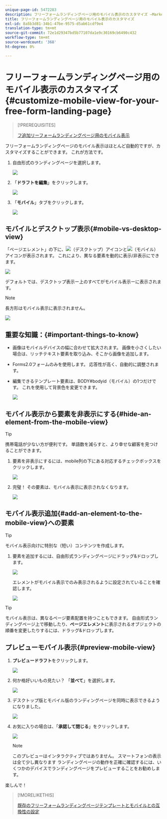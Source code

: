 ```yaml
---
unique-page-id: 5472283
description: フリーフォームランディングページ用のモバイル表示のカスタマイズ —Marketoドキュメント — 製品ドキュメント
title: フリーフォームランディングページ用のモバイル表示のカスタマイズ
exl-id: 8a5b3d81-34b1-47be-9575-d5ab61cdf9e4
translation-type: tm+mt
source-git-commit: 72e1d29347bd5b77107da1e9c30169cb6490c432
workflow-type: tm+mt
source-wordcount: '368'
ht-degree: 0%

---
```


# フリーフォームランディングページ用のモバイル表示のカスタマイズ{#customize-mobile-view-for-your-free-form-landing-page}

>[!PREREQUISITES]
>
>[フ追加リーフォームランディングページ用のモバイル表示](/help/marketo/product-docs/demand-generation/landing-pages/free-form-landing-pages/add-a-mobile-view-for-your-free-form-landing-page.md)

フリーフォームランディングページのモバイル表示はほとんど自動的ですが、カスタマイズすることができます。 これが方法です。

1. 自由形式のランディングページを選択します。

   ![](assets/selectlandingapge.jpg)

1. 「**ドラフトを編集**」をクリックします。

   ![](assets/image2015-1-22-18-3a33-3a12.png)

1. 「**モバイル**」タブをクリックします。

   ![](assets/image2015-1-22-18-3a31-3a40.png)

## モバイルとデスクトップ表示{#mobile-vs-desktop-view}

「ページエレメント」の下に、![](assets/image2015-1-22-18-3a39-3a53.png)（デスクトップ）アイコンと![](assets/image2015-1-22-18-3a40-3a31.png)（モバイル）アイコンが表示されます。 これにより、異なる要素を動的に表示/非表示にできます。

![](assets/image2015-5-21-15-3a9-3a34.png)

デフォルトでは、デスクトップ表示ー上のすべてがモバイル表示ーに表示されます。

>[!NOTE]
>
>長方形はモバイル表示に表示されません。

![](assets/image2015-5-21-15-3a12-3a2.png)

## 重要な知識：{#important-things-to-know}

* 画像はモバイルデバイスの幅に合わせて拡大されます。 画像を小さくしたい場合は、リッチテキスト要素を取り込み、そこから画像を追加します。
* Forms2.0フォームのみを使用します。 応答性が高く、自動的に調整されます。
* 編集できるテンプレート要素は、BODY#bodyid（モバイル）の1つだけです。 これを使用して背景色を変更できます。

   ![](assets/image2015-5-21-15-3a15-3a47.png)

## モバイル表示から要素を非表示にする{#hide-an-element-from-the-mobile-view}

>[!TIP]
>
>携帯電話が少ない方が便利です。 単語数を減らすと、より幸せな顧客を見つけることができます。

1. 要素を非表示にするには、mobile列の下にある対応するチェックボックスをクリックします。

   ![](assets/image2015-5-21-15-3a28-3a17.png)

1. 完璧！ その要素は、モバイル表示に表示されなくなります。

   ![](assets/image2015-5-21-15-3a30-3a17.png)

## モバイル表示追加{#add-an-element-to-the-mobile-view}への要素

>[!TIP]
>
>モバイル表示向けに特別な（短い）コンテンツを作成します。

1. 要素を追加するには、自由形式ランディングページにドラッグ&amp;ドロップします。

   ![](assets/image2015-5-21-15-3a32-3a22.png)

   エレメントがモバイル表示でのみ表示されるように設定されていることを確認します。

   ![](assets/image2015-5-21-15-3a35-3a29.png)

>[!TIP]
>
>モバイル表示は、異なるページ要素配置を持つこともできます。 自由形式ランディングページ上で移動したり、**ページエレメント**&#x200B;に表示されるオブジェクトの順番を変更したりするには、ドラッグ&amp;ドロップします。

## プレビューモバイル表示{#preview-mobile-view}

1. **プレビュードラフト**&#x200B;をクリックします。

   ![](assets/image2015-5-21-15-3a36-3a35.png)

1. 何か格好いいもの見たい？ 「**並べて**」を選択します。

   ![](assets/image2015-1-22-20-3a2-3a15.png)

1. デスクトップ版とモバイル版のランディングページを同時に表示できるようになりました。

   ![](assets/image2015-1-22-20-3a3-3a22.png)

1. お気に入りの場合は、「**承認して閉じる**」をクリックします。

   ![](assets/image2015-1-22-20-3a5-3a36.png)

   >[!NOTE]
   >
   >このプレビューはインタラクティブではありません。 スマートフォンの表示は全て少し異なります ランディングページの動作を正確に確認するには、いくつかのデバイスでランディングページをプレビューすることをお勧めします。

楽しんで！

>[!MORELIKETHIS]
>
>[既存のフリーフォームランディングページテンプレートとモバイルとの互換性の設定](/help/marketo/product-docs/demand-generation/landing-pages/landing-page-templates/make-an-existing-free-form-landing-page-template-mobile-compatible.md)
